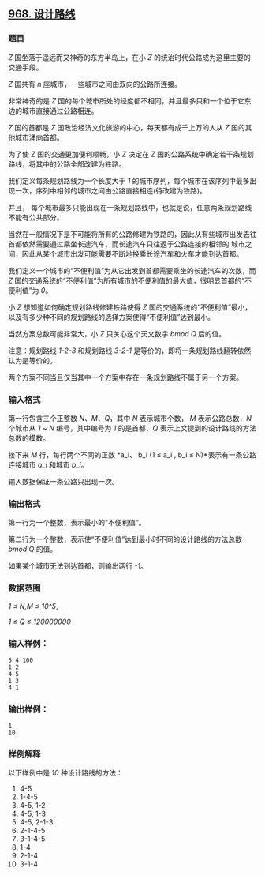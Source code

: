## [968. 设计路线](https://www.acwing.com/problem/content/970/)

### 题目

*Z* 国坐落于遥远而又神奇的东方半岛上，在小 *Z* 的统治时代公路成为这里主要的交通手段。

*Z* 国共有 *n* 座城市，一些城市之间由双向的公路所连接。

非常神奇的是 *Z* 国的每个城市所处的经度都不相同，并且最多只和一个位于它东边的城市直接通过公路相连。

*Z* 国的首都是 *Z* 国政治经济文化旅游的中心，每天都有成千上万的人从 *Z* 国的其他城市涌向首都。

为了使 *Z* 国的交通更加便利顺畅，小 *Z* 决定在 *Z* 国的公路系统中确定若干条规划路线，将其中的公路全部改建为铁路。

我们定义每条规划路线为一个长度大于 *1* 的城市序列，每个城市在该序列中最多出现一次，序列中相邻的城市之间由公路直接相连(待改建为铁路)。

并且， 每个城市最多只能出现在一条规划路线中，也就是说，任意两条规划路线不能有公共部分。

当然在一般情况下是不可能将所有的公路修建为铁路的，因此从有些城市出发去往首都依然需要通过乘坐长途汽车，而长途汽车只往返于公路连接的相邻的 城市之间，因此从某个城市出发可能需要不断地换乘长途汽车和火车才能到达首都。

我们定义一个城市的“不便利值”为从它出发到首都需要乘坐的长途汽车的次数，而 *Z* 国的交通系统的“不便利值”为所有城市的不便利值的最大值，很明显首都的“不便利值”为 *0*。

小 *Z* 想知道如何确定规划路线修建铁路使得 *Z* 国的交通系统的“不便利值”最小，以及有多少种不同的规划路线的选择方案使得“不便利值”达到最小。

当然方案总数可能非常大，小 *Z* 只关心这个天文数字 *bmod Q* 后的值。

注意：规划路线 *1-2-3* 和规划路线 *3-2-1* 是等价的，即将一条规划路线翻转依然认为是等价的。

两个方案不同当且仅当其中一个方案中存在一条规划路线不属于另一个方案。

### 输入格式

第一行包含三个正整数 *N、M、Q*，其中 *N* 表示城市个数， *M* 表示公路总数，*N* 个城市从 *1 ~ N* 编号，其中编号为 *1* 的是首都，*Q* 表示上文提到的设计路线的方法总数的模数。

接下来 *M* 行，每行两个不同的正数 *a_i、 b_i (1 ≤ a_i , b_i ≤ N)*表示有一条公路连接城市 *a_i* 和城市 *b_i*。

输入数据保证一条公路只出现一次。

### 输出格式

第一行为一个整数，表示最小的“不便利值”。

第二行为一个整数，表示使“不便利值”达到最小时不同的设计路线的方法总数 *bmod Q* 的值。

如果某个城市无法到达首都，则输出两行 *-1*。

### 数据范围

*1 ≤ N,M ≤ 10^5*,

*1 ≤ Q ≤ 120000000*

### 输入样例：

```
5 4 100
1 2
4 5
1 3
4 1
```

### 输出样例：

```
1
10
```

### 样例解释

以下样例中是 *10* 种设计路线的方法：

1. 4-5
2. 1-4-5
3. 4-5, 1-2
4. 4-5, 1-3
5. 4-5, 2-1-3
6. 2-1-4-5
7. 3-1-4-5
8. 1-4
9. 2-1-4
10. 3-1-4
